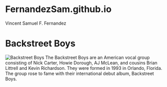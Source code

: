 # FernandezSam.github.io
Vincent Samuel F. Fernandez

# Backstreet Boys
![Backstreet Boys](https://assets.teenvogue.com/photos/5717d307a290d7501d1b5614/16:9/w_2560%2Cc_limit/GettyImages-108004399.jpg)
The Backstreet Boys are an American vocal group consisting of Nick Carter, Howie Dorough, AJ McLean, and cousins Brian Littrell and Kevin Richardson. They were formed in 1993 in Orlando, Florida. The group rose to fame with their international debut album, Backstreet Boys.
